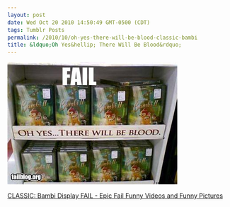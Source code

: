 ```yaml
---
layout: post
date: Wed Oct 20 2010 14:50:49 GMT-0500 (CDT)
tags: Tumblr Posts
permalink: /2010/10/oh-yes-there-will-be-blood-classic-bambi
title: &ldquo;Oh Yes&hellip; There Will Be Blood&rdquo;
---
```


![](/public/assets/tumblr/tumblr_laltsqvD9J1qa4klho1_400.jpg)

[CLASSIC: Bambi Display FAIL - Epic Fail Funny Videos and Funny Pictures](http://failblog.org/2010/10/20/epic-fail-photos-bambi-display-fail/?utm_source=feedburner&utm_medium=feed&utm_campaign=Feed%3A+failblog+%28The+FAIL+Blog+-+Fail+Pictures+%26+Videos+at+Failblog.ORG%29&utm_content=Google+Reader)
